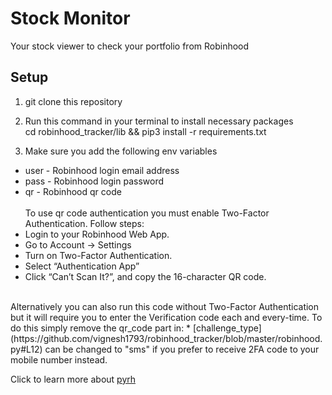 # Stock Monitor
Your stock viewer to check your portfolio from Robinhood

## Setup

1. git clone this repository

2. Run this command in your terminal to install necessary packages<br/>cd robinhood_tracker/lib && pip3 install -r requirements.txt

2. Make sure you add the following env variables
* user - Robinhood login email address
* pass - Robinhood login password
* qr - Robinhood qr code<br>
<br>To use qr code authentication you must enable Two-Factor Authentication. Follow steps:
* Login to your Robinhood Web App.
* Go to Account -> Settings
* Turn on Two-Factor Authentication.
* Select “Authentication App”
* Click “Can’t Scan It?”, and copy the 16-character QR code.
<br>
Alternatively you can also run this code without Two-Factor Authentication but it will require you to enter the Verification code each and every-time. To do this simply remove the qr_code part in:
* [challenge_type](https://github.com/vignesh1793/robinhood_tracker/blob/master/robinhood.py#L12) can be changed to "sms" if you prefer to receive 2FA code to your mobile number instead.

Click to learn more about [pyrh](https://pypi.org/project/pyrh/)